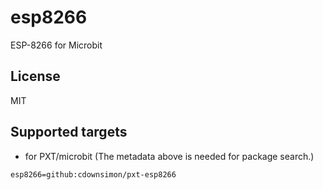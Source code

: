 # esp8266

ESP-8266 for Microbit

## License

MIT

## Supported targets

* for PXT/microbit
(The metadata above is needed for package search.)

```package
esp8266=github:cdownsimon/pxt-esp8266
```